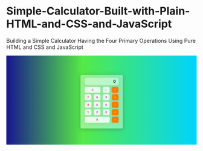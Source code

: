 # Simple-Calculator-Built-with-Plain-HTML-and-CSS-and-JavaScript
Building a Simple Calculator Having the Four Primary Operations Using Pure HTML and CSS and JavaScript


![Preview Image](calculator.png)

